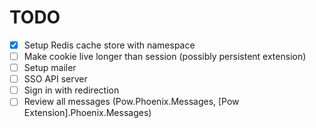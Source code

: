 # TODO

- [x] Setup Redis cache store with namespace
- [ ] Make cookie live longer than session (possibly persistent extension)
- [ ] Setup mailer
- [ ] SSO API server
- [ ] Sign in with redirection
- [ ] Review all messages (Pow.Phoenix.Messages, [Pow Extension].Phoenix.Messages)
